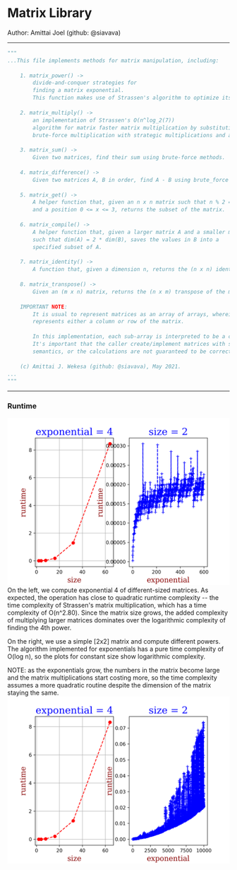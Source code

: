 # Matrix Library
Author: Amittai Joel (github: @siavava)

***

```python
"""
...This file implements methods for matrix manipulation, including:

    1. matrix_power() ->
        divide-and-conquer strategies for
        finding a matrix exponential.
        This function makes use of Strassen's algorithm to optimize its runtime.

    2. matrix_multiply() ->
        an implementation of Strassen's O(n^log_2(7))
        algorithm for matrix faster matrix multiplication by substituting
        brute-force multiplication with strategic multiplications and additions.

    3. matrix_sum() ->
        Given two matrices, find their sum using brute-force methods.

    4. matrix_difference() ->
        Given two matrices A, B in order, find A - B using brute_force methods.

    5. matrix_get() ->
        A helper function that, given an n x n matrix such that n % 2 = 0
        and a position 0 <= x <= 3, returns the subset of the matrix.

    6. matrix_compile() ->
        A helper function that, given a larger matrix A and a smaller matrix B
        such that dim(A) = 2 * dim(B), saves the values in B into a
        specified subset of A.

    7. matrix_identity() ->
        A function that, given a dimension n, returns the (n x n) identity matrix.

    8. matrix_transpose() ->
        Given an (m x n) matrix, returns the (n x m) transpose of the matrix.
        
    IMPORTANT NOTE:
        It is usual to represent matrices as an array of arrays, wherein each sub-array
        represents either a column or row of the matrix. 
        
        In this implementation, each sub-array is interpreted to be a column of the matrix.
        It's important that the caller create/implement matrices with similar
        semantics, or the calculations are not guaranteed to be correct.

    (c) Amittai J. Wekesa (github: @siavava), May 2021.
...
"""
```
***
### Runtime 
![](./output/matrix-powers.png)
On the left, we compute exponential 4 of different-sized matrices. 
As expected, the operation has close to quadratic runtime complexity -- the
time complexity of Strassen's matrix multiplication, which has a time
complexity of O(n^2.80). Since the matrix size grows, the added complexity of 
multiplying larger matrices dominates over the logarithmic complexity 
of finding the 4th power.

On the right, we use a simple [2x2] matrix and compute different powers.
The algorithm implemented for exponentials has a pure time complexity of
O(log n), so the plots for constant size show logarithmic complexity.

NOTE: as the exponentials grow, the numbers in the matrix become large and
the matrix multiplications start costing more, so the time complexity assumes
a more quadratic routine despite the dimension of the matrix staying the same.
![](./output/matrix-powers2.png)

